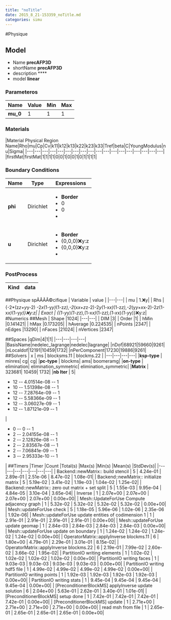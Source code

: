 ```yaml
---
title: "noTitle"
date: 2015_8_21-153359_noTitle.md
categories: simu
--- 
```


#Physique
## Model 
 - Name **precAFP3D**
 - shortName **precAFP3D**
 - description ****
 - model **linear**

### Parameteros

|Name|Value|Min|Max|
|---|---|---|---|
|**mu_0**|1|1|1|

### Materials
|Material Physical Region Name|Rho|mu|Cp|Cv|k11|k12|k13|k22|k23|k33|Tref|beta|C|YoungModulus|nu|Sigma|
|---|---|---|---|---|---|---|---|---|---|---|---|---|---|---|---|---|---|
|firstMat|firstMat|1|1|1|1|0|0|1|0|0|1|0|1|1|1|1|

### Boundary Conditions
|Name|Type|Expressions|
|---|---|---|
|**phi**|Dirichlet|<ul><li>**Border**</li><li>0</li><li>0</li><li></li></ul>|
|**u**|Dirichlet|<ul><li>**Border**</li><li>{0,0,0}:x:y:z</li><li>{0,0,0}:x:y:z</li><li></li></ul>|

### PostProcess
|Kind | data |
|---|---|
##Physique spÃÂÃÂ©cifique
| Variable | value | 
|---|---|
| mu | 1.:x:y| 
| Rhs | {-2*(z*z+y*y-2) -2*x*(1-y*y)*(1-z*z),-2*(x*x+z*z-2)-2*y*(1-x*x)*(1-z*z),-2*(y*y+x*x-2)-2*z*(1-x*x)*(1-y*y)}:x:y:z|
| Exact | {(1-y*y)*(1-z*z),(1-x*x)*(1-z*z),(1-x*x)*(1-y*y)}:x:y:z|
#Numerics
##Mesh
| Shape              |1024|
|---|---|
| DIM              |3|
| Order              |1|
| hMin              |0.141421|
| hMax              |0.173205|
| hAverage              |0.224535|
| nPoints              |2347|
| nEdges              |13290|
| nFaces              |21024|
| nVertices              |2347|

##Spaces
|qDim|4|1|1|
|---|---|---|---|
|BasisName|nedelec_lagrange|nedelec|lagrange|
|nDof|68921|59660|9261|
|nLocaldof|12191|10459|1732|
|nPerComponent|17230|19886|9261|
##Solvers
| x | ms | blocksms.11 | blockms.22 |
|---|---|---|---| 
|**ksp-type** |  minres| cg| cg|
|**pc-type**  |  blockms| ams| boomeramg|
|**on-type**  |  elimination| elimination_symmetric| elimination_symmetric|
|**Matrix**  |  323681| 10459| 1732|
|**nb Iter**  |  5| <ul><li>12 -- 4.01514e-08 -- 1</li><li>10 -- 1.51398e-08 -- 1</li><li>12 -- 7.28764e-09 -- 1</li><li>12 -- 5.58366e-09 -- 1</li><li>12 -- 3.06027e-09 -- 1</li><li>12 -- 1.87121e-09 -- 1</li></ul>| <ul><li>0 -- 0 -- 1</li><li>2 -- 2.04155e-08 -- 1</li><li>2 -- 2.12826e-08 -- 1</li><li>2 -- 2.83567e-08 -- 1</li><li>2 -- 7.06841e-09 -- 1</li><li>3 -- 2.95333e-10 -- 1</li></ul>|
##Timers
|Timer                                                  |Count   |Total(s)     |Max(s)     |Min(s)    |Mean(s) |StdDev(s)|
|---|---|---|---|---|---|---|
|                                                     Backend::newMatrix:: build stencil |       5 |    4.24e-01 |    2.89e-01 |    2.51e-06 |    8.47e-02 |    1.08e-01|
|                                                     Backend::newMatrix:: initialize matrix |       5 |    5.19e-02 |    3.41e-02 |    1.19e-03 |    1.04e-02 |    1.25e-02|
|                                                     Backend::newMatrix:: zero out matrix + set split |       5 |    1.55e-03 |    9.95e-04 |    4.84e-05 |    3.10e-04 |    3.65e-04|
|                                                     Inverse |       1 |    2.07e+00 |    2.07e+00 |    2.07e+00 |    2.07e+00 |    0.00e+00|
|                                                     Mesh::UpdateForUse Compute adjacency graph |       1 |    5.32e-02 |    5.32e-02 |    5.32e-02 |    5.32e-02 |    0.00e+00|
|                                                     Mesh::updateForUse check |       5 |    1.18e-05 |    5.96e-06 |    1.02e-06 |    2.35e-06 |    1.92e-06|
|                                                     Mesh::updateForUse update entities of codimension 1 |       1 |    2.91e-01 |    2.91e-01 |    2.91e-01 |    2.91e-01 |    0.00e+00|
|                                                     Mesh::updateForUse update geomap |       1 |    2.84e-03 |    2.84e-03 |    2.84e-03 |    2.84e-03 |    0.00e+00|
|                                                     Mesh::updateForUse update on boundary |       1 |    1.24e-02 |    1.24e-02 |    1.24e-02 |    1.24e-02 |    0.00e+00|
|                                                     OperatorMatrix::applyInverse blockms.11 |       6 |    1.80e+00 |    4.79e-01 |    2.29e-01 |    3.01e-01 |    8.15e-02|
|                                                     OperatorMatrix::applyInverse blockms.22 |       6 |    2.19e-01 |    7.99e-02 |    2.60e-02 |    3.66e-02 |    1.95e-02|
|                                                     PartitionIO writing elements |       1 |    1.02e-02 |    1.02e-02 |    1.02e-02 |    1.02e-02 |    0.00e+00|
|                                                     PartitionIO writing faces |       1 |    9.03e-03 |    9.03e-03 |    9.03e-03 |    9.03e-03 |    0.00e+00|
|                                                     PartitionIO writing hdf5 file |       1 |    4.99e-02 |    4.99e-02 |    4.99e-02 |    4.99e-02 |    0.00e+00|
|                                                     PartitionIO writing points |       1 |    1.92e-03 |    1.92e-03 |    1.92e-03 |    1.92e-03 |    0.00e+00|
|                                                     PartitionIO writing stats |       1 |    9.45e-04 |    9.45e-04 |    9.45e-04 |    9.45e-04 |    0.00e+00|
|                                                     [PreconditionerBlockMS] applyInverse update solution |       6 |    2.04e+00 |    5.63e-01 |    2.62e-01 |    3.40e-01 |    1.01e-01|
|                                                     [PreconditionerBlockMS] setup done  |       1 |    7.42e-01 |    7.42e-01 |    7.42e-01 |    7.42e-01 |    0.00e+00|
|                                                     [PreconditionerBlockMS] update |       1 |    2.71e+00 |    2.71e+00 |    2.71e+00 |    2.71e+00 |    0.00e+00|
|                                                     read msh from file |       1 |    2.65e-01 |    2.65e-01 |    2.65e-01 |    2.65e-01 |    0.00e+00|

